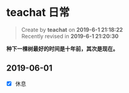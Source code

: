 teachat 日常
===

> Create by **teachat** on **2019-6-1 21:18:22**  
> Recently revised in **2019-6-1 21:20:30**

**种下一棵树最好的时间是十年前，其次是现在。**


## 2019-06-01

- [x] 休息
